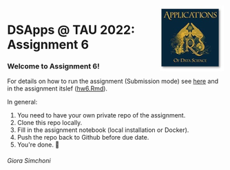 <img src="images/DSApps_logo_small.jpg" align="right" />

# DSApps @ TAU 2022: Assignment 6

### Welcome to Assignment 6!

For details on how to run the assignment (Submission mode) see [here](https://github.com/DSApps-2022/Class_Slides/blob/master/Apps_of_DS_HW.pdf) and in the assignment itslef ([hw6.Rmd](hw6.Rmd)).

In general:

1. You need to have your own private repo of the assignment.
2. Clone this repo locally.
3. Fill in the assignment notebook (local installation or Docker).
4. Push the repo back to Github before due date.
5. You're done. :nail_care:

###### Giora Simchoni